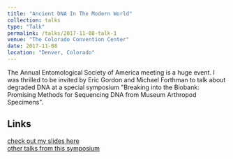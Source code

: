 ```yaml
---
title: "Ancient DNA In The Modern World"
collection: talks
type: "Talk"
permalink: /talks/2017-11-08-talk-1
venue: "The Colorado Convention Center"
date: 2017-11-08
location: "Denver, Colorado"
---
```

The Annual Entomological Society of America meeting is a huge event. I was thrilled to be invited by Eric Gordon and Michael Forthman to talk about degraded DNA at a special symposium "Breaking into the Biobank: Promising Methods for Sequencing DNA from Museum Arthropod Specimens". 

## Links
[check out my slides here](files/ESA-Entomology2017_compressed.pdf)  
[other talks from this symposium](https://vimeo.com/channels/1324294/videos)
